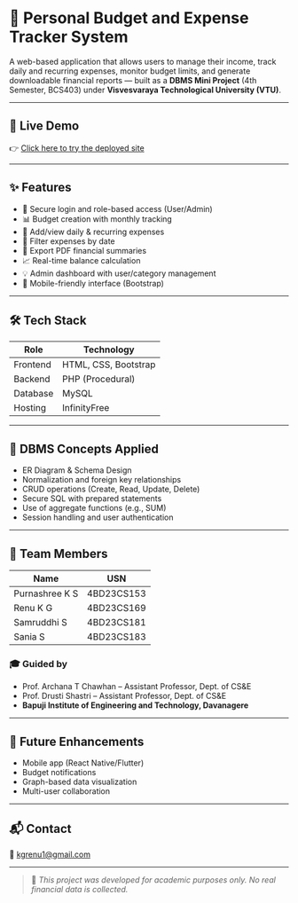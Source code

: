 # 💸 Personal Budget and Expense Tracker System

A web-based application that allows users to manage their income, track daily and recurring expenses, monitor budget limits, and generate downloadable financial reports — built as a **DBMS Mini Project** (4th Semester, BCS403) under **Visvesvaraya Technological University (VTU)**.

---

## 🚀 Live Demo

👉 [Click here to try the deployed site](https://budget-expense-tracker.rf.gd/register.php)

---

## ✨ Features

- 🔐 Secure login and role-based access (User/Admin)
- 📊 Budget creation with monthly tracking
- 🧾 Add/view daily & recurring expenses
- 📆 Filter expenses by date
- 📄 Export PDF financial summaries
- 📈 Real-time balance calculation
- 💡 Admin dashboard with user/category management
- 📱 Mobile-friendly interface (Bootstrap)

---

## 🛠️ Tech Stack

| Role      | Technology              |
|-----------|--------------------------|
| Frontend  | HTML, CSS, Bootstrap     |
| Backend   | PHP (Procedural)         |
| Database  | MySQL                    |
| Hosting   | InfinityFree             |

---

## 🧠 DBMS Concepts Applied

- ER Diagram & Schema Design
- Normalization and foreign key relationships
- CRUD operations (Create, Read, Update, Delete)
- Secure SQL with prepared statements
- Use of aggregate functions (e.g., SUM)
- Session handling and user authentication
---

## 👥 Team Members

| Name             | USN         |
|------------------|-------------|
| Purnashree K S   | 4BD23CS153  |
| Renu K G         | 4BD23CS169  |
| Samruddhi S      | 4BD23CS181  |
| Sania S          | 4BD23CS183  |

### 🎓 Guided by
- Prof. Archana T Chawhan – Assistant Professor, Dept. of CS&E  
- Prof. Drusti Shastri – Assistant Professor, Dept. of CS&E  
- **Bapuji Institute of Engineering and Technology, Davanagere**

---

## 🚧 Future Enhancements

- Mobile app (React Native/Flutter)
- Budget notifications
- Graph-based data visualization
- Multi-user collaboration

---

## 📬 Contact

📧 kgrenu1@gmail.com

---

> 🧠 *This project was developed for academic purposes only. No real financial data is collected.*
